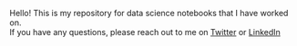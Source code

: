 Hello! This is my repository for data science notebooks that I have worked on.  
If you have any questions, please reach out to me on [Twitter](https://twitter.com/kweatherwalks) or [LinkedIn](https://www.linkedin.com/in/kevin-weatherwalks/)
